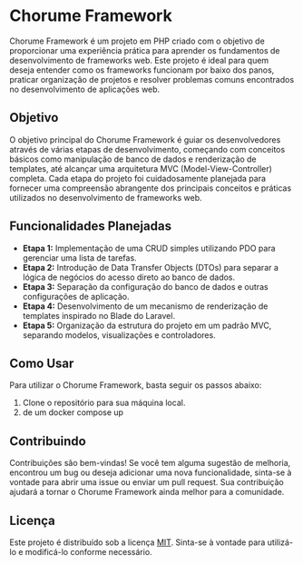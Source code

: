 # Chorume Framework

Chorume Framework é um projeto em PHP criado com o objetivo de proporcionar uma experiência prática para aprender os fundamentos de desenvolvimento de frameworks web. Este projeto é ideal para quem deseja entender como os frameworks funcionam por baixo dos panos, praticar organização de projetos e resolver problemas comuns encontrados no desenvolvimento de aplicações web.

## Objetivo

O objetivo principal do Chorume Framework é guiar os desenvolvedores através de várias etapas de desenvolvimento, começando com conceitos básicos como manipulação de banco de dados e renderização de templates, até alcançar uma arquitetura MVC (Model-View-Controller) completa. Cada etapa do projeto foi cuidadosamente planejada para fornecer uma compreensão abrangente dos principais conceitos e práticas utilizados no desenvolvimento de frameworks web.

## Funcionalidades Planejadas

- **Etapa 1:** Implementação de uma CRUD simples utilizando PDO para gerenciar uma lista de tarefas.
- **Etapa 2:** Introdução de Data Transfer Objects (DTOs) para separar a lógica de negócios do acesso direto ao banco de dados.
- **Etapa 3:** Separação da configuração do banco de dados e outras configurações de aplicação.
- **Etapa 4:** Desenvolvimento de um mecanismo de renderização de templates inspirado no Blade do Laravel.
- **Etapa 5:** Organização da estrutura do projeto em um padrão MVC, separando modelos, visualizações e controladores.

## Como Usar

Para utilizar o Chorume Framework, basta seguir os passos abaixo:

1. Clone o repositório para sua máquina local.
2. de um docker compose up


## Contribuindo

Contribuições são bem-vindas! Se você tem alguma sugestão de melhoria, encontrou um bug ou deseja adicionar uma nova funcionalidade, sinta-se à vontade para abrir uma issue ou enviar um pull request. Sua contribuição ajudará a tornar o Chorume Framework ainda melhor para a comunidade.

## Licença

Este projeto é distribuído sob a licença [MIT](https://opensource.org/licenses/MIT). Sinta-se à vontade para utilizá-lo e modificá-lo conforme necessário.
